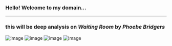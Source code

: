 ### Hello! Welcome to my domain...
---
### this will be deep analysis on *Waiting Room* by *Phoebe Bridgers*

![image](https://user-images.githubusercontent.com/118235613/202337619-8bce2cdd-cdb5-4c2e-92ef-13fed23fab70.png)
![image](https://user-images.githubusercontent.com/118235613/202338579-1d3afc82-0107-4e24-b374-bc3ad43b0ac3.png)
![image](https://user-images.githubusercontent.com/118235613/202339693-dbf19cc4-016f-4102-93e1-eef14d836ddc.jpg)
![image](https://user-images.githubusercontent.com/118235613/202339087-69eef524-b0ca-4c28-8d38-9a2c19977032.png)
